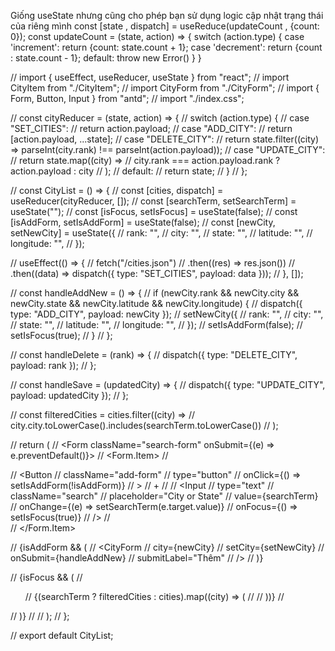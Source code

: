 Giống useState nhưng cũng cho phép bạn sử dụng logic cập nhật trạng thái của riêng mình
const [state , dispatch] = useReduce(updateCount , {count: 0});
const updateCount = (state, action) => {
    switch (action.type) {
        case 'increment':
          return {count: state.count + 1};
        case 'decrement':
          return {count : state.count - 1};
        default: 
          throw new Error()
    }
}



// import { useEffect, useReducer, useState } from "react";
// import CityItem from "./CityItem";
// import CityForm from "./CityForm";
// import { Form, Button, Input } from "antd";
// import "./index.css";


// const cityReducer = (state, action) => {
//   switch (action.type) {
//     case "SET_CITIES":
//       return action.payload;
//     case "ADD_CITY":
//       return [action.payload, ...state];
//     case "DELETE_CITY":
//       return state.filter((city) => parseInt(city.rank) !== parseInt(action.payload));
//     case "UPDATE_CITY":
//       return state.map((city) =>
//         city.rank === action.payload.rank ? action.payload : city
//       );
//     default:
//       return state;
//   }
// };

// const CityList = () => {
//   const [cities, dispatch] = useReducer(cityReducer, []);
//   const [searchTerm, setSearchTerm] = useState("");
//   const [isFocus, setIsFocus] = useState(false);
//   const [isAddForm, setIsAddForm] = useState(false);
//   const [newCity, setNewCity] = useState({
//     rank: "",
//     city: "",
//     state: "",
//     latitude: "",
//     longitude: "",
//   });

//   useEffect(() => {
//     fetch("/cities.json")
//       .then((res) => res.json())
//       .then((data) => dispatch({ type: "SET_CITIES", payload: data }));
//   }, []);

//   const handleAddNew = () => {
//     if (newCity.rank && newCity.city && newCity.state && newCity.latitude && newCity.longitude) {
//       dispatch({ type: "ADD_CITY", payload: newCity });
//       setNewCity({
//         rank: "",
//         city: "",
//         state: "",
//         latitude: "",
//         longitude: "",
//       });
//       setIsAddForm(false);
//       setIsFocus(true);
//     }
//   };

//   const handleDelete = (rank) => {
//     dispatch({ type: "DELETE_CITY", payload: rank });
//   };

//   const handleSave = (updatedCity) => {
//     dispatch({ type: "UPDATE_CITY", payload: updatedCity });
//   };

//   const filteredCities = cities.filter((city) =>
//     city.city.toLowerCase().includes(searchTerm.toLowerCase())
//   );

//   return (
//     <Form className="search-form" onSubmit={(e) => e.preventDefault()}>
//       <Form.Item>
//         <div className="flex items-center gap-2">
//           <Button
//             className="add-form"
//             type="button"
//             onClick={() => setIsAddForm(!isAddForm)}
//           >
//             +
//           </Button>
//           <Input
//             type="text"
//             className="search"
//             placeholder="City or State"
//             value={searchTerm}
//             onChange={(e) => setSearchTerm(e.target.value)}
//             onFocus={() => setIsFocus(true)}
//           />
//         </div>
//       </Form.Item>

//       {isAddForm && (
//         <CityForm
//           city={newCity}
//           setCity={setNewCity}
//           onSubmit={handleAddNew}
//           submitLabel="Thêm"
//         />
//       )}

//       {isFocus && (
//         <ul className="suggestions">
//           {(searchTerm ? filteredCities : cities).map((city) => (
//             <CityItem key={city.rank} city={city} onDelete={handleDelete} onSave={handleSave} />
//           ))}
//         </ul>
//       )}
//     </Form>
//   );
// };

// export default CityList;
